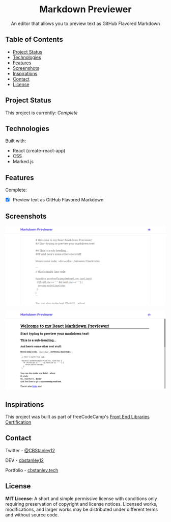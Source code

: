 <h1 align="center">Markdown Previewer</h1>
<p align="center">An editor that allows you to preview text as GitHub Flavored Markdown</p>

## Table of Contents
* [Project Status](#project-status)
* [Technologies](#technologies)
* [Features](#features)
* [Screenshots](#screenshots)
* [Inspirations](#inspirations)
* [Contact](#contact)
* [License](#license)

## Project Status
This project is currently: _Complete_

## Technologies
Built with:
* React (create-react-app)
* CSS
* Marked.js

## Features
Complete:
- [X] Preview text as GitHub Flavored Markdown

## Screenshots
![Markdown Previewer - Example Editor Screenshot](./public/images/screenshot-editor.png)

![Markdown Previewer - Example Preview Screenshot](./public/images/screenshot-preview.png)

## Inspirations
This project was built as part of freeCodeCamp's [Front End Libraries Certification](https://learn.freecodecamp.org/front-end-libraries/front-end-libraries-projects/build-a-markdown-previewer)

## Contact
Twitter - [@CBStanley12](https://twitter.com/CBStanley12)

DEV - [cbstanley12](https://dev.to/cbstanley12)

Portfolio - [cbstanley.tech](https://cbstanley.tech)

## License
**MIT License**: 
A short and simple permissive license with conditions only requiring preservation of copyright and license notices. Licensed works, modifications, and larger works may be distributed under different terms and without source code.